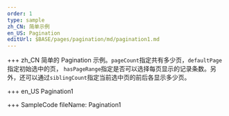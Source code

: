 ```yaml
---
order: 1
type: sample
zh_CN: 简单示例
en_US: Pagination
editUrl: $BASE/pages/pagination/md/pagination1.md
---
```


+++ zh_CN
简单的 Pagination 示例。<Code>pageCount</Code>指定共有多少页，<Code>defaultPage</Code>指定初始选中的页，
<Code>hasPageRange</Code>指定是否可以选择每页显示的记录条数。另外，还可以通过<Code>siblingCount</Code>指定当前选中页的前后各显示多少页。

+++ en_US
Pagination1

+++ SampleCode
fileName: Pagination1
